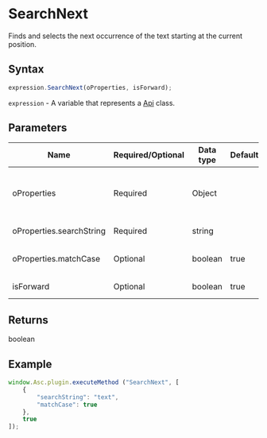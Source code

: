 # SearchNext

Finds and selects the next occurrence of the text starting at the current position.

## Syntax

```javascript
expression.SearchNext(oProperties, isForward);
```

`expression` - A variable that represents a [Api](../Api.md) class.

## Parameters

| **Name** | **Required/Optional** | **Data type** | **Default** | **Description** |
| ------------- | ------------- | ------------- | ------------- | ------------- |
| oProperties | Required | Object |  | An object which contains the search string. |
| oProperties.searchString | Required | string |  | The search string. |
| oProperties.matchCase | Optional | boolean | true | Case sensitive or not. |
| isForward | Optional | boolean | true | Search direction. |

## Returns

boolean

## Example

```javascript
window.Asc.plugin.executeMethod ("SearchNext", [
    {
        "searchString": "text",
        "matchCase": true
    },
    true
]);
```

